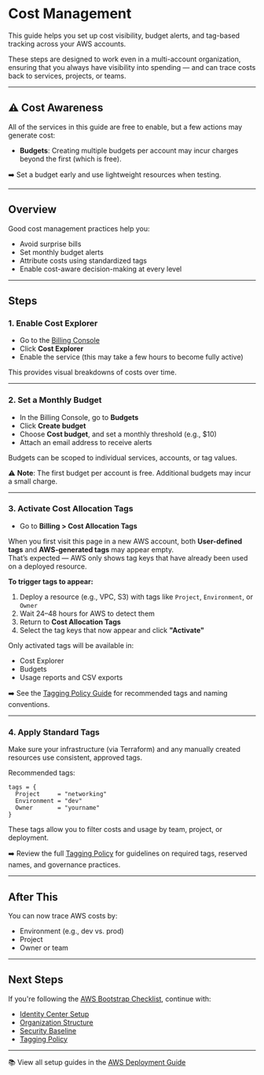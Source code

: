 # Cost Management

This guide helps you set up cost visibility, budget alerts, and tag-based tracking across your AWS accounts.

These steps are designed to work even in a multi-account organization, ensuring that you always have visibility into spending — and can trace costs back to services, projects, or teams.

---

## ⚠️ Cost Awareness

All of the services in this guide are free to enable, but a few actions may generate cost:

- **Budgets**: Creating multiple budgets per account may incur charges beyond the first (which is free).

➡️ Set a budget early and use lightweight resources when testing.

---

## Overview

Good cost management practices help you:

- Avoid surprise bills
- Set monthly budget alerts
- Attribute costs using standardized tags
- Enable cost-aware decision-making at every level

---

## Steps

### 1. Enable Cost Explorer

- Go to the [Billing Console](https://console.aws.amazon.com/billing/)
- Click **Cost Explorer**
- Enable the service (this may take a few hours to become fully active)

This provides visual breakdowns of costs over time.

---

### 2. Set a Monthly Budget

- In the Billing Console, go to **Budgets**
- Click **Create budget**
- Choose **Cost budget**, and set a monthly threshold (e.g., $10)
- Attach an email address to receive alerts

Budgets can be scoped to individual services, accounts, or tag values.

⚠️ **Note**: The first budget per account is free. Additional budgets may incur a small charge.

---

### 3. Activate Cost Allocation Tags

- Go to **Billing > Cost Allocation Tags**

When you first visit this page in a new AWS account, both **User-defined tags** and **AWS-generated tags** may appear empty.  
That’s expected — AWS only shows tag keys that have already been used on a deployed resource.

**To trigger tags to appear:**

1. Deploy a resource (e.g., VPC, S3) with tags like `Project`, `Environment`, or `Owner`
2. Wait 24–48 hours for AWS to detect them
3. Return to **Cost Allocation Tags**
4. Select the tag keys that now appear and click **"Activate"**

Only activated tags will be available in:

- Cost Explorer
- Budgets
- Usage reports and CSV exports

➡️ See the [Tagging Policy Guide](../tagging-policy/README.md) for recommended tags and naming conventions.

---

### 4. Apply Standard Tags

Make sure your infrastructure (via Terraform) and any manually created resources use consistent, approved tags.

Recommended tags:

```hcl
tags = {
  Project     = "networking"
  Environment = "dev"
  Owner       = "yourname"
}
```

These tags allow you to filter costs and usage by team, project, or deployment.

➡️ Review the full [Tagging Policy](../tagging-policy/README.md) for guidelines on required tags, reserved names, and governance practices.

---

## After This

You can now trace AWS costs by:

- Environment (e.g., dev vs. prod)
- Project
- Owner or team

---

## Next Steps

If you're following the [AWS Bootstrap Checklist](../getting-started/bootstrap-checklist.md), continue with:

- [Identity Center Setup](../identity-center/README.md)
- [Organization Structure](../org-structure/README.md)
- [Security Baseline](../security-baseline/README.md)
- [Tagging Policy](../tagging-policy/README.md)

---

📚 View all setup guides in the [AWS Deployment Guide](../README.md)
